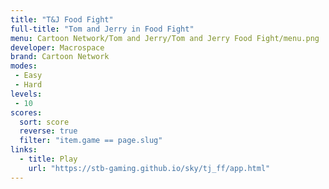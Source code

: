 ```yaml
---
title: "T&J Food Fight"
full-title: "Tom and Jerry in Food Fight"
menu: Cartoon Network/Tom and Jerry/Tom and Jerry Food Fight/menu.png
developer: Macrospace
brand: Cartoon Network
modes:
 - Easy
 - Hard
levels:
 - 10
scores:
  sort: score
  reverse: true
  filter: "item.game == page.slug"
links:
  - title: Play
    url: "https://stb-gaming.github.io/sky/tj_ff/app.html"
---
```

